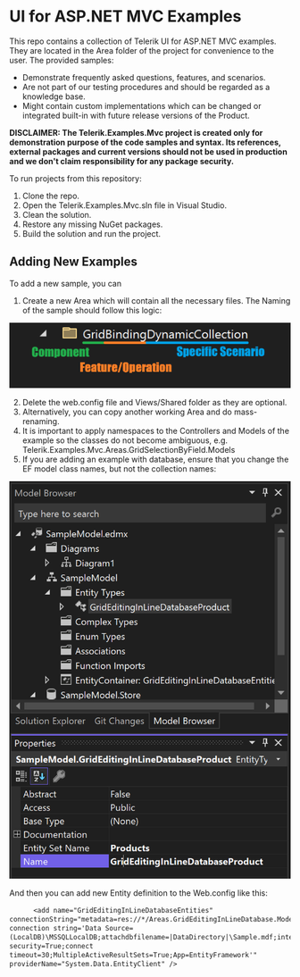 UI for ASP.NET MVC Examples
==========================

This repo contains a collection of Telerik UI for ASP.NET MVC examples. They are located in the Area folder of the project for convenience to the user. The provided samples:

- Demonstrate frequently asked questions, features, and scenarios.
- Are not part of our testing procedures and should be regarded as a knowledge base. 
- Might contain custom implementations which can be changed or integrated built-in with future release versions of the Product.

**DISCLAIMER: The Telerik.Examples.Mvc project is created only for demonstration purpose of the code samples and syntax. Its references, external packages and current versions should not be used in production and we don't claim responsibility for any package security.**

To run projects from this repository:

1. Clone the repo.
2. Open the Telerik.Examples.Mvc.sln file in Visual Studio.
3. Clean the solution.
4. Restore any missing NuGet packages.
5. Build the solution and run the project.

## Adding New Examples

To add a new sample, you can 

1. Create a new Area which will contain all the necessary files. The Naming of the sample should follow this logic:

![naming](Telerik.Examples.Mvc/Telerik.Examples.Mvc/Images/readme-images/naming.png)

2. Delete the web.config file and Views/Shared folder as they are optional.
3. Alternatively, you can copy another working Area and do mass-renaming.
4. It is important to apply namespaces to the Controllers and Models of the example so the classes do not become ambiguous, e.g.  Telerik.Examples.Mvc.Areas.GridSelectionByField.Models
5. If you are adding an example with database, ensure that you change the EF model class names, but not the collection names:

![model-browser](Telerik.Examples.Mvc/Telerik.Examples.Mvc/Images/readme-images/model-browser.png)

And then you can add new Entity definition to the Web.config like this:

```
	  <add name="GridEditingInLineDatabaseEntities" connectionString="metadata=res://*/Areas.GridEditingInLineDatabase.Models.SampleModel.csdl|res://*/Areas.GridEditingInLineDatabase.Models.SampleModel.ssdl|res://*/Areas.GridEditingInLineDatabase.Models.SampleModel.msl;provider=System.Data.SqlClient;provider connection string='Data Source=(LocalDB)\MSSQLLocalDB;attachdbfilename=|DataDirectory|\Sample.mdf;integrated security=True;connect timeout=30;MultipleActiveResultSets=True;App=EntityFramework'" providerName="System.Data.EntityClient" />

```